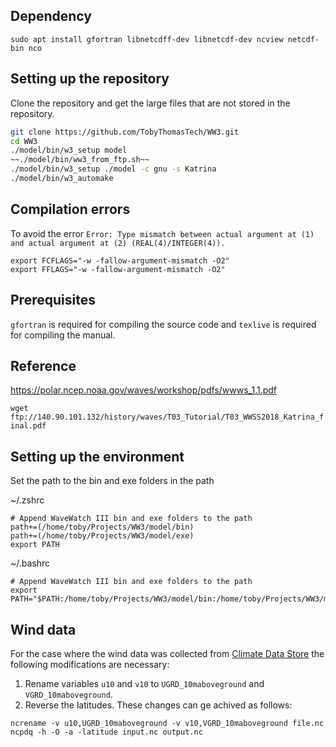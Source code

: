 ## Dependency

```
sudo apt install gfortran libnetcdff-dev libnetcdf-dev ncview netcdf-bin nco
```



## Setting up the repository

Clone the repository and get the large files that are not stored in the repository.

```bash
git clone https://github.com/TobyThomasTech/WW3.git
cd WW3
./model/bin/w3_setup model
~~./model/bin/ww3_from_ftp.sh~~
./model/bin/w3_setup ./model -c gnu -s Katrina
./model/bin/w3_automake
```

## Compilation errors

To avoid the error `Error: Type mismatch between actual argument at (1) and actual argument at (2) (REAL(4)/INTEGER(4)).`

```
export FCFLAGS="-w -fallow-argument-mismatch -O2"
export FFLAGS="-w -fallow-argument-mismatch -O2"
```



## Prerequisites

`gfortran` is required for compiling the source code and `texlive` is required for compiling the manual.



## Reference

https://polar.ncep.noaa.gov/waves/workshop/pdfs/wwws_1.1.pdf

`wget ftp://140.90.101.132/history/waves/T03_Tutorial/T03_WWSS2018_Katrina_final.pdf`



## Setting up the environment

Set the path to the bin and exe folders in the path



~/.zshrc

```
# Append WaveWatch III bin and exe folders to the path
path+=(/home/toby/Projects/WW3/model/bin)
path+=(/home/toby/Projects/WW3/model/exe)
export PATH
```



~/.bashrc

```
# Append WaveWatch III bin and exe folders to the path
export PATH="$PATH:/home/toby/Projects/WW3/model/bin:/home/toby/Projects/WW3/model/exe"
```

## Wind data
For the case where the wind data was collected from [Climate Data Store](https://cds.climate.copernicus.eu/cdsapp#!/dataset/reanalysis-era5-single-levels?tab=overview) the following modifications are necessary:
1. Rename variables `u10` and `v10` to `UGRD_10maboveground` and `VGRD_10maboveground`.
2. Reverse the latitudes. 
These changes can ge achived as follows:
```
ncrename -v u10,UGRD_10maboveground -v v10,VGRD_10maboveground file.nc
ncpdq -h -O -a -latitude input.nc output.nc
```
